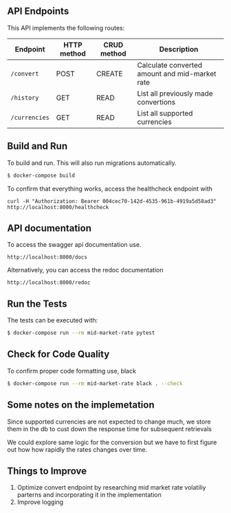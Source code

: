 ## API Endpoints

This API implements the following routes:

| **Endpoint**     	| **HTTP method**   | **CRUD method** 	| **Description**      	                            |
|-----------------	|----------------  	|---------------	|---------------------------------------------------|
| `/convert`     	| POST           	| CREATE        	| Calculate converted amount and mid-market rate    |
| `/history`     	| GET           	| READ        	    | List all previously made convertions              |
| `/currencies`     | GET           	| READ        	    | List all supported currencies                     |


## Build and Run
To build and run. This will also run migrations automatically.  

```bash
$ docker-compose build
```
To confirm that everything works, access the healthcheck endpoint with 

```
curl -H "Authorization: Bearer 004cec70-142d-4535-961b-4919a5d58ad3" http://localhost:8000/healthcheck

```

## API documentation 

To access the swagger api documentation use.  
```
http://localhost:8000/docs
```

Alternatively, you can access the redoc documentation 

```
http://localhost:8000/redoc
```


## Run the Tests

The tests can be executed with:

```bash
$ docker-compose run --rm mid-market-rate pytest
```

## Check for Code Quality

To confirm proper code formatting use, black 

```bash
$ docker-compose run --rm mid-market-rate black . --check
```

## Some notes on the implemetation 

Since supported currencies are not expected to change much,
we store them in the db to cust down the response time for subsequent 
retrievals 

We could explore same logic for the conversion but we have to first 
figure out how how rapidly the rates changes over time. 



## Things to Improve

1. Optimize convert endpoint by researching mid market rate volatiliy parterns and incorporating it in the implementation
2. Improve logging 
